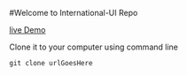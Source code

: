 #Welcome to International-UI Repo

[live Demo](https://buildweekfeb4-issw.github.io/International-UI/#team)

Clone it to your computer using command line 
``` 
git clone urlGoesHere
```